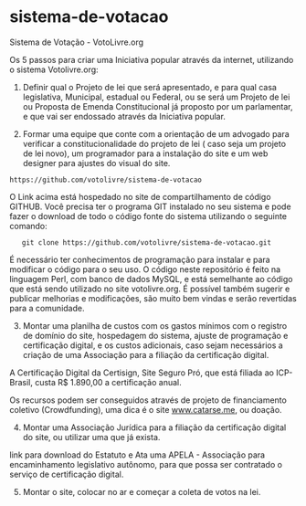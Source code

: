 sistema-de-votacao
==================

Sistema de Votação - VotoLivre.org

Os 5 passos para criar uma Iniciativa popular através da internet, utilizando o sistema Votolivre.org:

1.   Definir qual o Projeto de lei que será apresentado, e para qual casa legislativa, Municipal, estadual ou Federal, ou se será um Projeto de lei ou  Proposta de Emenda Constitucional já proposto por um parlamentar, e que vai ser endossado através da Iniciativa popular.

2.   Formar uma equipe que conte com a orientação de um advogado para verificar a constitucionalidade do projeto de lei ( caso seja um projeto de lei novo),  um programador para a instalação do site e um web designer para ajustes do visual do site.

    https://github.com/votolivre/sistema-de-votacao

   O Link acima está hospedado no site de compartilhamento de código GITHUB. Você precisa ter o programa GIT instalado no seu sistema e pode fazer o download de todo o código fonte do sistema utilizando o seguinte comando:

       git clone https://github.com/votolivre/sistema-de-votacao.git

   É necessário ter conhecimentos de programação para instalar e para modificar o código para o seu uso. O código neste repositório é feito na linguagem Perl, com banco de dados MySQL, e está semelhante ao código que está sendo utilizado no site votolivre.org. É possível também sugerir e publicar melhorias e modificações, são muito bem vindas e serão revertidas para a comunidade.

3.   Montar uma planilha de custos com os gastos mínimos com o registro de domínio do site, hospedagem do sistema, ajuste de programação e certificação  digital, e os custos adicionais, caso sejam necessários a criação de uma Associação para a filiação da certificação digital.

   A Certificação Digital da Certisign, Site Seguro Pró, que está filiada ao ICP-Brasil, custa R$ 1.890,00 a certificação anual.

   Os recursos podem ser conseguidos através de projeto de financiamento coletivo (Crowdfunding), uma dica é o site www.catarse.me, ou doação.

4.   Montar uma Associação Jurídica para a filiação da certificação digital do site, ou utilizar uma que já exista. 

   link para download do Estatuto e Ata uma APELA - Associação para encaminhamento legislativo autônomo, para que possa ser contratado o serviço de certificação digital.

5.   Montar o site, colocar no ar e começar a coleta de votos na lei.

